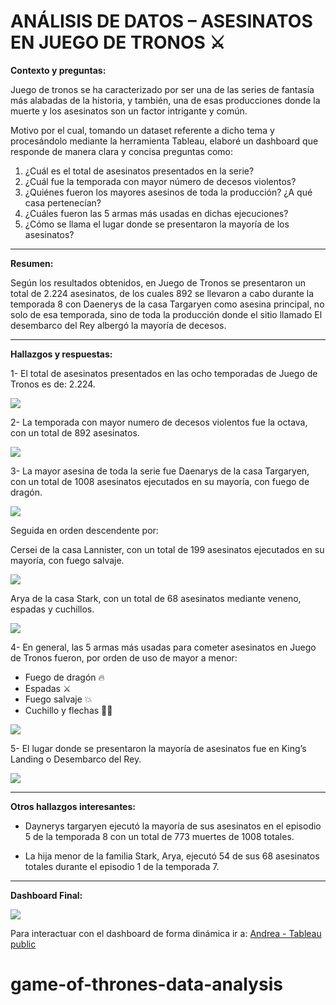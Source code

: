 # **ANÁLISIS DE DATOS – ASESINATOS EN JUEGO DE TRONOS ⚔**


**Contexto y preguntas:**

Juego de tronos se ha caracterizado por ser una de las series de fantasía más alabadas de la historia, y también, una de esas producciones donde la muerte y los asesinatos son un factor intrigante y común. 

Motivo por el cual, tomando un dataset referente a dicho tema y procesándolo mediante la herramienta Tableau, elaboré un dashboard que responde de manera clara y concisa preguntas como: 

1. ¿Cuál es el total de asesinatos presentados en la serie?
2. ¿Cuál fue la temporada con mayor número de decesos violentos?
3. ¿Quiénes fueron los mayores asesinos de toda la producción? ¿A qué casa pertenecían?
4. ¿Cuáles fueron las 5 armas más usadas en dichas ejecuciones?
5. ¿Cómo se llama el lugar donde se presentaron la mayoría de los asesinatos? 


---

**Resumen:**

Según los resultados obtenidos, en Juego de Tronos se presentaron un total de 2.224 asesinatos, de los cuales 892 se llevaron a cabo durante la temporada 8 con Daenerys de la casa Targaryen como asesina principal, no solo de esa temporada, sino de toda la producción donde el sitio llamado El desembarco del Rey albergó la mayoría de decesos. 


---

**Hallazgos y respuestas:** 

1- El total de asesinatos presentados en las ocho temporadas de Juego de Tronos es de: 2.224.

![](https://i.imgur.com/85VZfPA.png)


2- La temporada con mayor numero de decesos violentos fue la octava, con un total de 892 asesinatos. 

![](https://i.imgur.com/ODkFymy.png)


3- La mayor asesina de toda la serie fue Daenarys de la casa Targaryen, con un total de 1008 asesinatos ejecutados en su mayoría, con fuego de dragón.

![](https://i.imgur.com/dZYZdwK.png)


Seguida en orden descendente por: 

Cersei de la casa Lannister, con un total de 199 asesinatos ejecutados en su mayoría, con fuego salvaje. 

![](https://i.imgur.com/zrrk6Nm.png)


Arya de la casa Stark, con un total de 68 asesinatos mediante veneno, espadas y cuchillos.

![](https://i.imgur.com/S2asdOq.png)

4- En general, las 5 armas más usadas para cometer asesinatos en Juego de Tronos fueron, por orden de uso de mayor a menor: 

-	Fuego de dragón 🔥 
-	Espadas ⚔
-	Fuego salvaje 💥
-	Cuchillo y flechas 🔪🏹

![](https://i.imgur.com/uQQCHaO.png)


5- El lugar donde se presentaron la mayoría de asesinatos fue en King’s Landing o Desembarco del Rey. 

![](https://i.imgur.com/PFTZuHl.png)



---

**Otros hallazgos interesantes:**

-	Daynerys targaryen ejecutó la mayoría de sus asesinatos en el episodio 5 de la temporada 8 con un total de 773 muertes de 1008 totales. 


-	La hija menor de la familia Stark, Arya, ejecutó 54 de sus 68 asesinatos totales durante el episodio 1 de la temporada 7. 

---
**Dashboard Final:**

![](https://i.imgur.com/qBxQYkJ.png)

Para interactuar con el dashboard de forma dinámica ir a:
[Andrea - Tableau public](https://public.tableau.com/shared/G3D73X4BM?:display_count=n&:origin=viz_share_link)
# game-of-thrones-data-analysis
